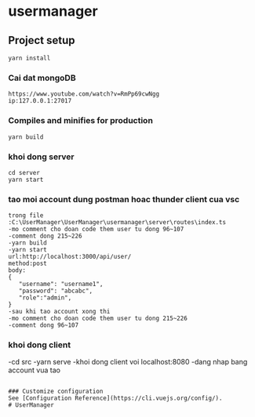 # usermanager

## Project setup
```
yarn install
```

### Cai dat mongoDB
```
https://www.youtube.com/watch?v=RmPp69cwNgg
ip:127.0.0.1:27017
```

### Compiles and minifies for production
```
yarn build
```

### khoi dong server 
```
cd server 
yarn start
```

### tao moi account dung postman hoac thunder client cua vsc
```
trong file :C:\UserManager\UserManager\usermanager\server\routes\index.ts
-mo comment cho doan code them user tu dong 96~107
-comment dong 215~226
-yarn build 
-yarn start
url:http://localhost:3000/api/user/
method:post
body:
{
   "username": "username1",
   "password": "abcabc",
   "role":"admin",
}
-sau khi tao account xong thi 
-mo comment cho doan code them user tu dong 215~226
-comment dong 96~107
```

### khoi dong client
-cd src
-yarn serve
-khoi dong client voi localhost:8080
-dang nhap bang account vua tao 
```

### Customize configuration
See [Configuration Reference](https://cli.vuejs.org/config/).
# UserManager
